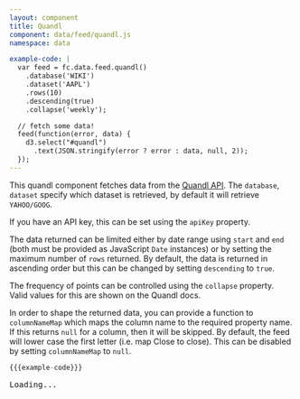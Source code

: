 ```yaml
---
layout: component
title: Quandl
component: data/feed/quandl.js
namespace: data

example-code: |
  var feed = fc.data.feed.quandl()
    .database('WIKI')
    .dataset('AAPL')
    .rows(10)
    .descending(true)
    .collapse('weekly');

  // fetch some data!
  feed(function(error, data) {
    d3.select("#quandl")
      .text(JSON.stringify(error ? error : data, null, 2));
  });
---
```


This quandl component fetches data from the [Quandl API](https://www.quandl.com/docs/api#datasets). 
The `database`, `dataset` specify which dataset is retrieved, by default it will retrieve `YAHOO/GOOG`.

If you have an API key, this can be set using the `apiKey` property. 

The data returned can be limited either by date range using `start` and `end` (both must be provided as JavaScript `Date` instances) or by setting the maximum number of `rows` returned. By default, the data is returned in ascending order but this can be changed by setting `descending` to `true`.

The frequency of points can be controlled using the `collapse` property. Valid values for this are shown on the Quandl docs.

In order to shape the returned data, you can provide a function to `columnNameMap` which maps the column name to the required property name. If this returns `null` for a column, then it will be skipped. By default, the feed will lower case the first letter (i.e. map Close to close). This can be disabled by setting `columnNameMap` to `null`.
 
```js
{{{example-code}}}
```

<pre id="quandl">Loading...</pre>
<script type="text/javascript">
(function() {
    {{{example-code}}}
}());
</script>
